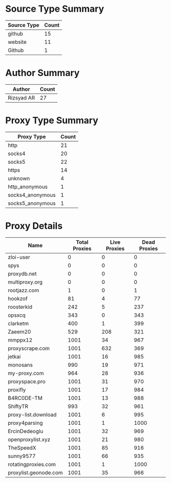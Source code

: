 # Source Type Summary

| Source Type | Count |
|-------------|-------|
| github | 15 |
| website | 11 |
| Github | 1 |


# Author Summary

| Author | Count |
|--------|-------|
| Rizsyad AR | 27 |


# Proxy Type Summary

| Proxy Type | Count |
|------------|-------|
| http | 21 |
| socks4 | 20 |
| socks5 | 22 |
| https | 14 |
| unknown | 4 |
| http_anonymous | 1 |
| socks4_anonymous | 1 |
| socks5_anonymous | 1 |


# Proxy Details

| Name | Total Proxies | Live Proxies | Dead Proxies |
|------|---------------|--------------|---------------|
| zloi-user | 0 | 0 | 0 |
| spys | 0 | 0 | 0 |
| proxydb.net | 0 | 0 | 0 |
| multiproxy.org | 0 | 0 | 0 |
| rootjazz.com | 1 | 0 | 1 |
| hookzof | 81 | 4 | 77 |
| roosterkid | 242 | 5 | 237 |
| opsxcq | 343 | 0 | 343 |
| clarketm | 400 | 1 | 399 |
| Zaeem20 | 529 | 208 | 321 |
| mmppx12 | 1001 | 34 | 967 |
| proxyscrape.com | 1001 | 632 | 369 |
| jetkai | 1001 | 16 | 985 |
| monosans | 990 | 19 | 971 |
| my-proxy.com | 964 | 28 | 936 |
| proxyspace.pro | 1001 | 31 | 970 |
| proxifly | 1001 | 17 | 984 |
| B4RC0DE-TM | 1001 | 13 | 988 |
| ShiftyTR | 993 | 32 | 961 |
| proxy-list.download | 1001 | 6 | 995 |
| proxy4parsing | 1001 | 1 | 1000 |
| ErcinDedeoglu | 1001 | 32 | 969 |
| openproxylist.xyz | 1001 | 21 | 980 |
| TheSpeedX | 1001 | 85 | 916 |
| sunny9577 | 1001 | 66 | 935 |
| rotatingproxies.com | 1001 | 1 | 1000 |
| proxylist.geonode.com | 1001 | 35 | 966 |

